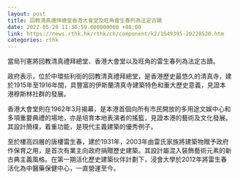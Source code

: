 ```yaml
---
layout: post
title: 回教清真禮拜總堂香港大會堂及旺角雷生春列為法定古蹟
date: 2022-05-20 11:36:59.000000000 +08:00
link: https://news.rthk.hk/rthk/ch/component/k2/1649395-20220520.htm
categories: rthk
---
```


當局刊憲將回教清真禮拜總堂、香港大會堂以及旺角的雷生春列為法定古蹟。
 
政府表示，位於中環些利街的回教清真禮拜總堂，是香港歷史最悠久的清真寺，建於1915年至1916年間，具豐富的伊斯蘭清真寺建築特色和重大歷史意義，見證本港穆斯林社群的發展。
    
香港大會堂則在1962年3月揭幕，是本港首個向所有市民開放的多用途文娛中心和多項重要典禮的場地，亦是培育本地表演者的搖籃，見證本港的藝術及文化發展。其設計簡樸，着重功能，是現代主義建築的優秀例子。

至於樓高四層的唐樓雷生春，建於1931年，2003年由雷氏家族將建築物贈予政府作保育之用，是首次有業主向政府捐贈歷史建築。其設計屬混入裝飾藝術元素的新古典主義風格。在第一期活化歷史建築伙伴計劃下，浸會大學於2012年將雷生春活化為中醫藥保健中心，一直營運至今。

